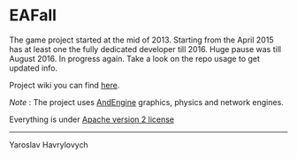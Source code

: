 # EAFall 

The game project started at the mid of 2013.
Starting from the April 2015 has at least one the fully dedicated developer till 2016.
Huge pause was till August 2016. In progress again.
Take a look on the repo usage to get updated info.

Project wiki you can find [here](https://bitbucket.org/yaroslav_havrylovych/eafall/wiki/Home).

*Note* :
The project uses [AndEngine](https://github.com/nicolasgramlich/AndEngine) graphics, physics and network engines.


Everything is under [Apache version 2 license](license.md)


---------------------------------------
Yaroslav Havrylovych
